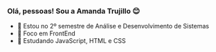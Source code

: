 ### Olá, pessoas! Sou a Amanda Trujillo 😊

- 💜 Estou no 2º semestre de Análise e Desenvolvimento de Sistemas
- 💜 Foco em FrontEnd 
- 💜 Estudando JavaScript, HTML e CSS 
